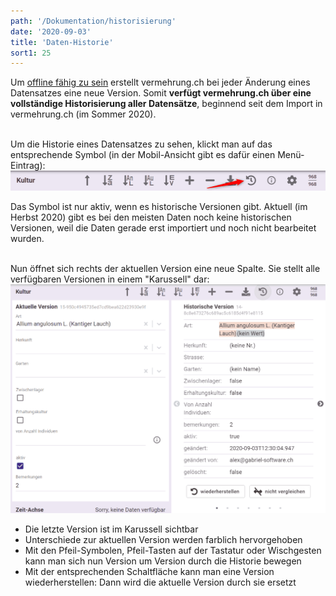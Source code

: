 ```yaml
---
path: '/Dokumentation/historisierung'
date: '2020-09-03'
title: 'Daten-Historie'
sort1: 25
---
```


Um [offline fähig zu sein](../offline-wie) erstellt vermehrung.ch bei jeder Änderung eines Datensatzes eine neue Version. Somit **verfügt vermehrung.ch über eine vollständige Historisierung aller Datensätze**, beginnend seit dem Import in vermehrung.ch (im Sommer 2020).<br/><br/>

Um die Historie eines Datensatzes zu sehen, klickt man auf das entsprechende Symbol (in der Mobil-Ansicht gibt es dafür einen Menü-Eintrag):<br/>
![Symbol](001_button.png)<br/>

Das Symbol ist nur aktiv, wenn es historische Versionen gibt. Aktuell (im Herbst 2020) gibt es bei den meisten Daten noch keine historischen Versionen, weil die Daten gerade erst importiert und noch nicht bearbeitet wurden.<br/><br/>

Nun öffnet sich rechts der aktuellen Version eine neue Spalte. Sie stellt alle verfügbaren Versionen in einem "Karussell" dar:<br/>
![Version](002_version.png)<br/>

- Die letzte Version ist im Karussell sichtbar
- Unterschiede zur aktuellen Version werden farblich hervorgehoben
- Mit den Pfeil-Symbolen, Pfeil-Tasten auf der Tastatur oder Wischgesten kann man sich nun Version um Version durch die Historie bewegen
- Mit der entsprechenden Schaltfläche kann man eine Version wiederherstellen: Dann wird die aktuelle Version durch sie ersetzt
  <br/><br/>
